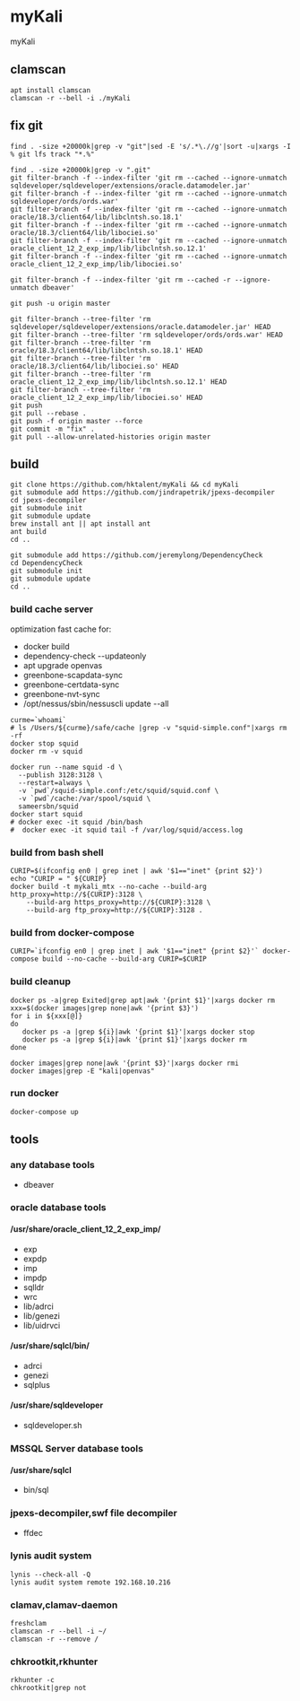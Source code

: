 # myKali
myKali

## clamscan
```
apt install clamscan
clamscan -r --bell -i ./myKali

```
## fix git
```
find . -size +20000k|grep -v "git"|sed -E 's/.*\.//g'|sort -u|xargs -I % git lfs track "*.%"

find . -size +20000k|grep -v ".git"
git filter-branch -f --index-filter 'git rm --cached --ignore-unmatch sqldeveloper/sqldeveloper/extensions/oracle.datamodeler.jar'
git filter-branch -f --index-filter 'git rm --cached --ignore-unmatch sqldeveloper/ords/ords.war'
git filter-branch -f --index-filter 'git rm --cached --ignore-unmatch oracle/18.3/client64/lib/libclntsh.so.18.1'
git filter-branch -f --index-filter 'git rm --cached --ignore-unmatch oracle/18.3/client64/lib/libociei.so'
git filter-branch -f --index-filter 'git rm --cached --ignore-unmatch oracle_client_12_2_exp_imp/lib/libclntsh.so.12.1'
git filter-branch -f --index-filter 'git rm --cached --ignore-unmatch oracle_client_12_2_exp_imp/lib/libociei.so'

git filter-branch -f --index-filter 'git rm --cached -r --ignore-unmatch dbeaver'

git push -u origin master

git filter-branch --tree-filter 'rm sqldeveloper/sqldeveloper/extensions/oracle.datamodeler.jar' HEAD
git filter-branch --tree-filter 'rm sqldeveloper/ords/ords.war' HEAD
git filter-branch --tree-filter 'rm oracle/18.3/client64/lib/libclntsh.so.18.1' HEAD
git filter-branch --tree-filter 'rm oracle/18.3/client64/lib/libociei.so' HEAD
git filter-branch --tree-filter 'rm oracle_client_12_2_exp_imp/lib/libclntsh.so.12.1' HEAD
git filter-branch --tree-filter 'rm oracle_client_12_2_exp_imp/lib/libociei.so' HEAD
git push 
git pull --rebase .
git push -f origin master --force
git commit -m "fix" .
git pull --allow-unrelated-histories origin master
```


## build
```
git clone https://github.com/hktalent/myKali && cd myKali
git submodule add https://github.com/jindrapetrik/jpexs-decompiler
cd jpexs-decompiler
git submodule init
git submodule update
brew install ant || apt install ant
ant build
cd ..

git submodule add https://github.com/jeremylong/DependencyCheck
cd DependencyCheck
git submodule init
git submodule update
cd ..
```
### build cache server
optimization  fast cache for:
- docker build
- dependency-check --updateonly
- apt upgrade openvas
- greenbone-scapdata-sync
- greenbone-certdata-sync
- greenbone-nvt-sync
- /opt/nessus/sbin/nessuscli update --all

```
curme=`whoami`
# ls /Users/${curme}/safe/cache |grep -v "squid-simple.conf"|xargs rm -rf 
docker stop squid
docker rm -v squid

docker run --name squid -d \
  --publish 3128:3128 \
  --restart=always \
  -v `pwd`/squid-simple.conf:/etc/squid/squid.conf \
  -v `pwd`/cache:/var/spool/squid \
  sameersbn/squid
docker start squid
# docker exec -it squid /bin/bash
#  docker exec -it squid tail -f /var/log/squid/access.log
```
### build from bash shell
```
CURIP=$(ifconfig en0 | grep inet | awk '$1=="inet" {print $2}')
echo "CURIP = " ${CURIP}
docker build -t mykali_mtx --no-cache --build-arg http_proxy=http://${CURIP}:3128 \
    --build-arg https_proxy=http://${CURIP}:3128 \
    --build-arg ftp_proxy=http://${CURIP}:3128 .
```
### build from docker-compose
```
CURIP=`ifconfig en0 | grep inet | awk '$1=="inet" {print $2}'` docker-compose build --no-cache --build-arg CURIP=$CURIP
```

### build cleanup
```
docker ps -a|grep Exited|grep apt|awk '{print $1}'|xargs docker rm
xxx=$(docker images|grep none|awk '{print $3}')
for i in ${xxx[@]}
do
   docker ps -a |grep ${i}|awk '{print $1}'|xargs docker stop 
   docker ps -a |grep ${i}|awk '{print $1}'|xargs docker rm 
done

docker images|grep none|awk '{print $3}'|xargs docker rmi 
docker images|grep -E "kali|openvas"
```

### run docker 
```
docker-compose up
```

## tools
### any database tools
- dbeaver
### oracle database tools
#### /usr/share/oracle_client_12_2_exp_imp/
- exp
- expdp
- imp
- impdp
- sqlldr
- wrc
- lib/adrci
- lib/genezi
- lib/uidrvci

#### /usr/share/sqlcl/bin/
- adrci
- genezi
- sqlplus

#### /usr/share/sqldeveloper
- sqldeveloper.sh

### MSSQL Server database tools
#### /usr/share/sqlcl
- bin/sql

### jpexs-decompiler,swf file decompiler
- ffdec

### lynis audit system
```
lynis --check-all -Q
lynis audit system remote 192.168.10.216
```

### clamav,clamav-daemon
```
freshclam
clamscan -r --bell -i ~/
clamscan -r --remove /

```

### chkrootkit,rkhunter
```
rkhunter -c
chkrootkit|grep not
```
